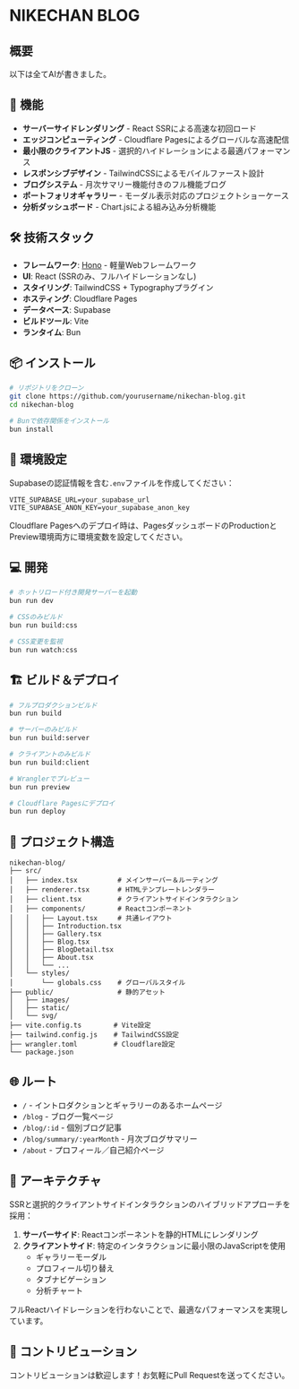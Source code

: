 # NIKECHAN BLOG

## 概要

以下は全てAIが書きました。

## 🚀 機能

- **サーバーサイドレンダリング** - React SSRによる高速な初回ロード
- **エッジコンピューティング** - Cloudflare Pagesによるグローバルな高速配信
- **最小限のクライアントJS** - 選択的ハイドレーションによる最適パフォーマンス
- **レスポンシブデザイン** - TailwindCSSによるモバイルファースト設計
- **ブログシステム** - 月次サマリー機能付きのフル機能ブログ
- **ポートフォリオギャラリー** - モーダル表示対応のプロジェクトショーケース
- **分析ダッシュボード** - Chart.jsによる組み込み分析機能

## 🛠 技術スタック

- **フレームワーク**: [Hono](https://hono.dev/) - 軽量Webフレームワーク
- **UI**: React (SSRのみ、フルハイドレーションなし)
- **スタイリング**: TailwindCSS + Typographyプラグイン
- **ホスティング**: Cloudflare Pages
- **データベース**: Supabase
- **ビルドツール**: Vite
- **ランタイム**: Bun

## 📦 インストール

```bash
# リポジトリをクローン
git clone https://github.com/yourusername/nikechan-blog.git
cd nikechan-blog

# Bunで依存関係をインストール
bun install
```

## 🔧 環境設定

Supabaseの認証情報を含む`.env`ファイルを作成してください：

```env
VITE_SUPABASE_URL=your_supabase_url
VITE_SUPABASE_ANON_KEY=your_supabase_anon_key
```

Cloudflare Pagesへのデプロイ時は、PagesダッシュボードのProductionとPreview環境両方に環境変数を設定してください。

## 💻 開発

```bash
# ホットリロード付き開発サーバーを起動
bun run dev

# CSSのみビルド
bun run build:css

# CSS変更を監視
bun run watch:css
```

## 🏗 ビルド＆デプロイ

```bash
# フルプロダクションビルド
bun run build

# サーバーのみビルド
bun run build:server

# クライアントのみビルド
bun run build:client

# Wranglerでプレビュー
bun run preview

# Cloudflare Pagesにデプロイ
bun run deploy
```

## 📁 プロジェクト構造

```
nikechan-blog/
├── src/
│   ├── index.tsx          # メインサーバー＆ルーティング
│   ├── renderer.tsx       # HTMLテンプレートレンダラー
│   ├── client.tsx         # クライアントサイドインタラクション
│   ├── components/        # Reactコンポーネント
│   │   ├── Layout.tsx     # 共通レイアウト
│   │   ├── Introduction.tsx
│   │   ├── Gallery.tsx
│   │   ├── Blog.tsx
│   │   ├── BlogDetail.tsx
│   │   ├── About.tsx
│   │   └── ...
│   └── styles/
│       └── globals.css    # グローバルスタイル
├── public/                # 静的アセット
│   ├── images/
│   ├── static/
│   └── svg/
├── vite.config.ts        # Vite設定
├── tailwind.config.js    # TailwindCSS設定
├── wrangler.toml         # Cloudflare設定
└── package.json
```

## 🌐 ルート

- `/` - イントロダクションとギャラリーのあるホームページ
- `/blog` - ブログ一覧ページ
- `/blog/:id` - 個別ブログ記事
- `/blog/summary/:yearMonth` - 月次ブログサマリー
- `/about` - プロフィール／自己紹介ページ

## 🎨 アーキテクチャ

SSRと選択的クライアントサイドインタラクションのハイブリッドアプローチを採用：

1. **サーバーサイド**: Reactコンポーネントを静的HTMLにレンダリング
2. **クライアントサイド**: 特定のインタラクションに最小限のJavaScriptを使用
   - ギャラリーモーダル
   - プロフィール切り替え
   - タブナビゲーション
   - 分析チャート

フルReactハイドレーションを行わないことで、最適なパフォーマンスを実現しています。

## 🤝 コントリビューション

コントリビューションは歓迎します！お気軽にPull Requestを送ってください。